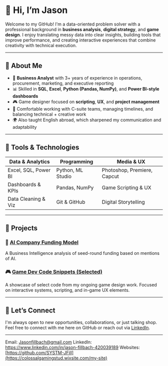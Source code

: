 # 👋 Hi, I’m Jason

Welcome to my GitHub! I'm a data-oriented problem solver with a professional background in **business analysis**, **digital strategy**, and **game design**. I enjoy translating messy data into clear insights, building tools that improve performance, and creating interactive experiences that combine creativity with technical execution.

---

## 💼 About Me

- 🧠 **Business Analyst** with 3+ years of experience in operations, procurement, marketing, and executive reporting  
- 📊 Skilled in **SQL**, **Excel**, **Python (Pandas, NumPy)**, and **Power BI-style dashboards**  
- 🎮 Game designer focused on **scripting**, **UX**, and **project management**  
- 🧰 Comfortable working with C-suite teams, managing timelines, and balancing technical + creative work  
- 🌍 Also taught English abroad, which sharpened my communication and adaptability

---

## 🔧 Tools & Technologies

| Data & Analytics     | Programming        | Media & UX            |
|----------------------|--------------------|------------------------|
| Excel, SQL, Power BI | Python, ML Studio  | Photoshop, Premiere, Capcut |
| Dashboards & KPIs    | Pandas, NumPy      | Game Scripting & UX    |
| Data Cleaning & Viz  | Git & GitHub       | Digital Storytelling   |

---

## 📁 Projects

### 🧠 [AI Company Funding Model](#)
A Business Intelligence analysis of seed-round funding based on mentions of AI.


### 🎮 [Game Dev Code Snippets (Selected)](#)
A showcase of select code from my ongoing game design work. Focused on interactive systems, scripting, and in-game UX elements.

---

## 🤝 Let’s Connect

I'm always open to new opportunities, collaborations, or just talking shop.  
Feel free to connect with me here on GitHub or reach out via [LinkedIn](#).

---


Email: Jasonfillbach@gmail.com
LinkedIn: https://www.linkedin.com/in/jason-fillbach-420039189
Websites: [https://github.com/SYSTM-JFill](https://colossalgamingstud.wixsite.com/my-site)
